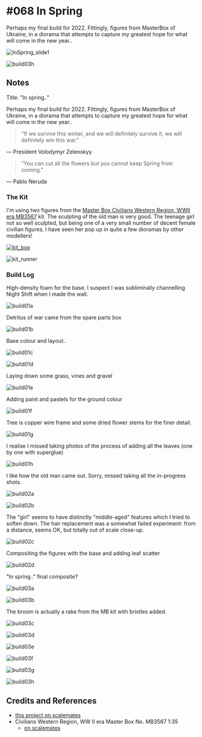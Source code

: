 # #068 In Spring

Perhaps my final build for 2022. Fittingly, figures from MasterBox of Ukraine, in a diorama that attempts to capture my greatest hope for what will come in the new year..

![InSpring_slide1](./assets/InSpring_slide1.jpg?raw=true)

![build03h](./assets/build03h.jpg?raw=true)

## Notes

Title: "In spring.."

Perhaps my final build for 2022. Fittingly, figures from MasterBox of Ukraine, in a diorama that attempts to capture my greatest hope for what will come in the new year..

> "If we survive this winter, and we will definitely survive it, we will definitely win this war."

— President Volodymyr Zelenskyy

> "You can cut all the flowers but you cannot keep Spring from coming."

— Pablo Neruda

### The Kit

I'm using two figures from the
[Master Box Civilians Western Region, WWII era MB3567](https://www.scalemates.com/kits/master-box-mb3567-civilians--133854)
kit. The sculpting of the old man is very good.
The teenage girl not so well sculpted, but being one of a very small number of decent female civilian figures, I have seen her pop up in quite a few dioramas by other modellers!

[![kit_box](./assets/kit_box.jpg?raw=true)](https://www.scalemates.com/kits/master-box-mb3567-civilians--133854)

![kit_runner](./assets/kit_runner.jpg?raw=true)

### Build Log

High-density foam for the base. I suspect I was subliminally channelling Night Shift when I made the wall.

![build01a](./assets/build01a.jpg?raw=true)

Detritus of war came from the spare parts box

![build01b](./assets/build01b.jpg?raw=true)

Base colour and layout..

![build01c](./assets/build01c.jpg?raw=true)

![build01d](./assets/build01d.jpg?raw=true)

Laying down some grass, vines and gravel

![build01e](./assets/build01e.jpg?raw=true)

Adding paint and pastels for the ground colour

![build01f](./assets/build01f.jpg?raw=true)

Tree is copper wire frame and some dried flower stems for the finer detail.

![build01g](./assets/build01g.jpg?raw=true)

I realise I missed taking photos of the process of adding all the leaves (one by one with superglue)

![build01h](./assets/build01h.jpg?raw=true)

I like how the old man came out. Sorry, missed taking all the in-progress shots.

![build02a](./assets/build02a.jpg?raw=true)

![build02b](./assets/build02b.jpg?raw=true)

The "girl" seems to have distinctly "middle-aged" features which I tried to soften down. The hair replacement was a somewhat failed experiment: from a distance, seems OK, but totally out of scale close-up.

![build02c](./assets/build02c.jpg?raw=true)

Compositing the figures with the base and adding leaf scatter

![build02d](./assets/build02d.jpg?raw=true)

"In spring.." final composite?

![build03a](./assets/build03a.jpg?raw=true)

![build03b](./assets/build03b.jpg?raw=true)

The broom is actually a rake from the MB kit with bristles added.

![build03c](./assets/build03c.jpg?raw=true)

![build03d](./assets/build03d.jpg?raw=true)

![build03e](./assets/build03e.jpg?raw=true)

![build03f](./assets/build03f.jpg?raw=true)

![build03g](./assets/build03g.jpg?raw=true)

![build03h](./assets/build03h.jpg?raw=true)

## Credits and References

* [this project on scalemates](https://www.scalemates.com/profiles/mate.php?id=74137&p=projects&project=132204)
* Civilians Western Region, WW II era Master Box No. MB3567 1:35
    * [on scalemates](https://www.scalemates.com/kits/master-box-mb3567-civilians--133854)
